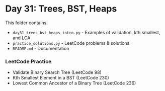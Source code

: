 # Day 31: Trees, BST, Heaps

This folder contains:
- `day31_trees_bst_heaps_intro.py` - Examples of validation, kth smallest, and LCA
- `practice_solutions.py` - LeetCode problems & solutions
- `README.md` - Documentation

### LeetCode Practice
- Validate Binary Search Tree (LeetCode 98)
- Kth Smallest Element in a BST (LeetCode 230)
- Lowest Common Ancestor of a Binary Tree (LeetCode 236)